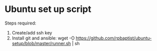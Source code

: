 # Ubuntu set up script

Steps required:

1. Create/add ssh key
2. Install git and ansible: wget -O https://github.com/rpbaptist/ubuntu-setup/blob/master/runner.sh | sh
